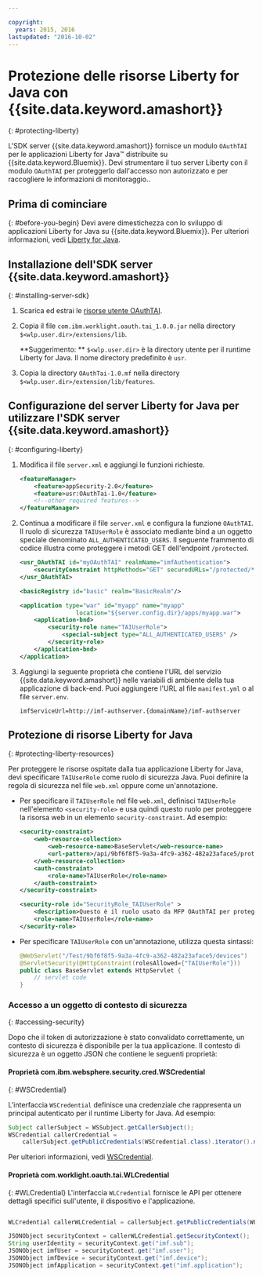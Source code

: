 ```yaml
---

copyright:
  years: 2015, 2016
lastupdated: "2016-10-02"  
---
```


# Protezione delle risorse Liberty for Java con {{site.data.keyword.amashort}}
{: #protecting-liberty}



L'SDK server {{site.data.keyword.amashort}} fornisce un modulo `OAuthTAI` per le applicazioni Liberty for Java&trade; distribuite su {{site.data.keyword.Bluemix}}. Devi strumentare il tuo server Liberty con il modulo `OAuthTAI` per proteggerlo dall'accesso non autorizzato e per raccogliere le informazioni di monitoraggio..

## Prima di cominciare
{: #before-you-begin}
Devi avere dimestichezza con lo sviluppo di applicazioni Liberty for Java su {{site.data.keyword.Bluemix}}. Per ulteriori informazioni, vedi [Liberty for Java](https://console.{DomainName}/docs/runtimes/liberty/index.html).

## Installazione dell'SDK server {{site.data.keyword.amashort}}
{: #installing-server-sdk}

1. Scarica ed estrai le [risorse utente OAuthTAI](https://imf-tai.{DomainName}/public/TAI.zip).

1. Copia il file `com.ibm.worklight.oauth.tai_1.0.0.jar` nella directory `$<wlp.user.dir>/extensions/lib`.

	**Suggerimento: ** `$<wlp.user.dir>` è la directory utente per il runtime Liberty for Java. Il nome directory predefinito è `usr`.

1. Copia la directory `OAuthTai-1.0.mf` nella directory `$<wlp.user.dir>/extension/lib/features`.


## Configurazione del server Liberty for Java per utilizzare l'SDK server {{site.data.keyword.amashort}}
{: #configuring-liberty}

1. Modifica il file `server.xml` e aggiungi le funzioni richieste.

	```XML
	<featureManager>
		<feature>appSecurity-2.0</feature>
		<feature>usr:OAuthTai-1.0</feature>
		<!--other required features-->
	</featureManager>

	```
1. Continua a modificare il file `server.xml` e configura la funzione `OAuthTAI`. Il ruolo di sicurezza `TAIUserRole` è associato
mediante bind a un oggetto speciale denominato `ALL_AUTHENTICATED_USERS`. Il seguente frammento di codice illustra come proteggere i metodi GET dell'endpoint `/protected`.

	```XML
	<usr_OAuthTAI id="myOAuthTAI" realmName="imfAuthentication">
		<securityConstraint httpMethods="GET" securedURLs="/protected/*"/>
	</usr_OAuthTAI>

	<basicRegistry id="basic" realm="BasicRealm"/>

	<application type="war" id="myapp" name="myapp"
					location="${server.config.dir}/apps/myapp.war">
		<application-bnd>
			<security-role name="TAIUserRole">
				<special-subject type="ALL_AUTHENTICATED_USERS" />
			</security-role>
		</application-bnd>
	</application>
	```

1. Aggiungi la seguente proprietà che contiene l'URL del servizio {{site.data.keyword.amashort}} nelle variabili di ambiente della tua applicazione di back-end. Puoi aggiungere l'URL al file `manifest.yml` o al file `server.env`.

	```
	imfServiceUrl=http://imf-authserver.{domainName}/imf-authserver
	```

## Protezione di risorse Liberty for Java
{: #protecting-liberty-resources}

Per proteggere le risorse ospitate dalla tua applicazione Liberty for Java, devi specificare `TAIUserRole` come ruolo di sicurezza Java. Puoi definire la regola di sicurezza nel file `web.xml` oppure come un'annotazione.

* Per specificare il `TAIUserRole` nel file `web.xml`, definisci `TAIUserRole` nell'elemento `<security-role>` e usa quindi questo ruolo per proteggere la risorsa web in un elemento `security-constraint`.
Ad esempio:

	```XML
	<security-constraint>
		<web-resource-collection>
			<web-resource-name>BaseServlet</web-resource-name>
			<url-pattern>/api/9bf6f8f5-9a3a-4fc9-a362-482a23aface5/protected</url-pattern>
		</web-resource-collection>
		<auth-constraint>
			<role-name>TAIUserRole</role-name>
		</auth-constraint>
	</security-constraint>

	<security-role id="SecurityRole_TAIUserRole" >
		<description>Questo è il ruolo usato da MFP OAuthTAI per proteggere la risorsa e ne è richiesta l'associazione a 'ALL_AUTHENTICATED_USERS' in Liberty</description>
		<role-name>TAIUserRole</role-name>
	</security-role>
	```

* Per specificare `TAIUserRole` con un'annotazione, utilizza questa sintassi:

	```Java
	@WebServlet("/Test/9bf6f8f5-9a3a-4fc9-a362-482a23aface5/devices")
	@ServletSecurity(@HttpConstraint(rolesAllowed={"TAIUserRole"}))
	public class BaseServlet extends HttpServlet {
	    // servlet code
	}
	```

### Accesso a un oggetto di contesto di sicurezza
{: #accessing-security}

Dopo che il token di autorizzazione è stato convalidato correttamente, un contesto di sicurezza è disponibile per la tua applicazione. Il contesto
                di sicurezza è un oggetto JSON che contiene le seguenti proprietà:

#### Proprietà com.ibm.websphere.security.cred.WSCredential
{: #WSCredential}

L'interfaccia `WSCredential` definisce una credenziale che rappresenta un principal autenticato per il runtime Liberty for Java. Ad esempio:

```Java
Subject callerSubject = WSSubject.getCallerSubject();
WSCredential callerCredential =
    callerSubject.getPublicCredentials(WSCredential.class).iterator().next();
```
Per ulteriori informazioni, vedi [WSCredential](http://www-01.ibm.com/support/knowledgecenter/api/content/nl/en-us/SSEQTP_7.0.0/com.ibm.websphere.javadoc.doc/web/apidocs/index.html?com/ibm/websphere/security/cred/WSCredential.html).

#### Proprietà com.worklight.oauth.tai.WLCredential
{: #WLCredential}
L'interfaccia `WLCredential` fornisce le API per ottenere dettagli specifici sull'utente, il dispositivo e l'applicazione.

```Java

WLCredential callerWLCredential = callerSubject.getPublicCredentials(WLCredential.class).iterator().next();

JSONObject securityContext = callerWLCredential.getSecurityContext();
String userIdentity = securityContext.get("imf.sub");
JSONObject imfUser = securityContext.get("imf.user");
JSONObject imfDevice = securityContext.get("imf.device");
JSONObject imfApplication = securityContext.get("imf.application");

```
